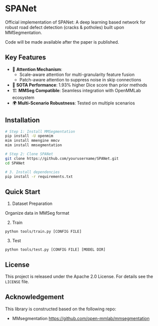 # SPANet

Official implementation of SPANet: A deep learning based network for robust road defect detection (cracks & potholes) built upon MMSegmentation.

Code will be made available after the paper is published.

## Key Features
- 🎯 **Attention Mechanism**: 
  - Scale-aware attention for multi-granularity feature fusion
  - Patch-aware attention to suppress noise in skip connections
- 🚀 **SOTA Performance**: 1.93% higher Dice score than prior methods
- 🏗 **MMSeg Compatible**: Seamless integration with OpenMMLab ecosystem
- 🌍 **Multi-Scenario Robustness**: Tested on multiple scenarios

## Installation
```bash
# Step 1: Install MMSegmentation
pip install -U openmim
mim install mmengine mmcv
mim install mmsegmentation

# Step 2: Clone SPANet
git clone https://github.com/yourusername/SPANet.git
cd SPANet

# 3. Install dependencies
pip install -r requirements.txt
```

## Quick Start

1. Dataset Preparation

Organize data in MMSeg format

2. Train
```
python tools/train.py [CONFIG FILE]
```
3. Test
```
python tools/test.py [CONFIG FILE] [MODEL DIR]
```

## License

This project is released under the Apache 2.0 License. For details see the `LICENSE` file.

## Acknowledgement
This library is constructed based on the following repo:
- MMsegmentation https://github.com/open-mmlab/mmsegmentation
